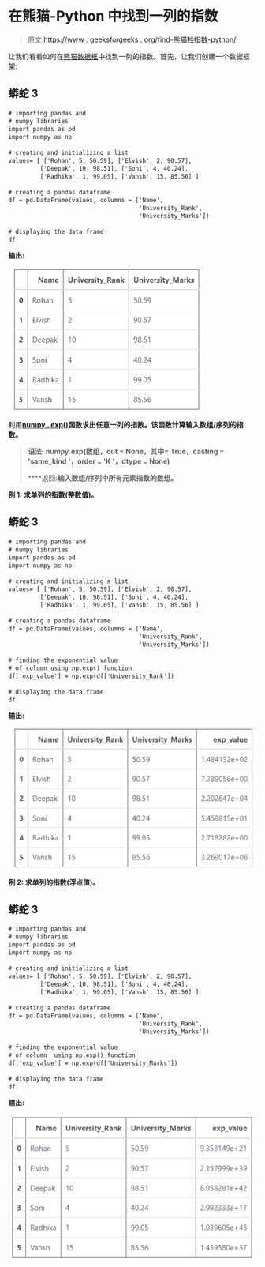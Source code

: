 # 在熊猫-Python 中找到一列的指数

> 原文:[https://www . geeksforgeeks . org/find-熊猫柱指数-python/](https://www.geeksforgeeks.org/find-exponential-of-a-column-in-pandas-python/)

让我们看看如何在[熊猫数据框](https://www.geeksforgeeks.org/python-pandas-dataframe/)中找到一列的指数。首先，让我们创建一个数据框架:

## 蟒蛇 3

```
# importing pandas and
# numpy libraries
import pandas as pd
import numpy as np

# creating and initializing a list
values= [ ['Rohan', 5, 50.59], ['Elvish', 2, 90.57],
         ['Deepak', 10, 98.51], ['Soni', 4, 40.24],
         ['Radhika', 1, 99.05], ['Vansh', 15, 85.56] ]

# creating a pandas dataframe
df = pd.DataFrame(values, columns = ['Name',
                                     'University_Rank',
                                     'University_Marks'])

# displaying the data frame
df
```

**输出:**

![Dataframe](img/693f6ddec8a00779bc5c1ef47276cc0d.png)

利用[**numpy . exp()**](https://www.geeksforgeeks.org/numpy-exp-python/)**函数求出任意一列的指数。该函数计算输入数组/序列的指数。**

> ****语法:** numpy.exp(数组，out = None，其中= True，casting = 'same_kind '，order = 'K '，dtype = None)** 
> 
>  ****返回:**输入数组/序列中所有元素指数的数组。**

****例 1:** 求单列的指数(整数值)。**

## **蟒蛇 3**

```
# importing pandas and
# numpy libraries
import pandas as pd
import numpy as np

# creating and initializing a list
values= [ ['Rohan', 5, 50.59], ['Elvish', 2, 90.57],
         ['Deepak', 10, 98.51], ['Soni', 4, 40.24],
         ['Radhika', 1, 99.05], ['Vansh', 15, 85.56] ]

# creating a pandas dataframe
df = pd.DataFrame(values, columns = ['Name',
                                     'University_Rank',
                                     'University_Marks'])

# finding the exponential value
# of column using np.exp() function
df['exp_value'] = np.exp(df['University_Rank'])

# displaying the data frame
df
```

****输出:****

**![exponential value of University_Rank is calculated](img/de2fbdd290e8211a5923fa9c2d733d8a.png)**

****例 2:** 求单列的指数(浮点值)。**

## **蟒蛇 3**

```
# importing pandas and
# numpy libraries
import pandas as pd
import numpy as np

# creating and initializing a list
values= [ ['Rohan', 5, 50.59], ['Elvish', 2, 90.57],
         ['Deepak', 10, 98.51], ['Soni', 4, 40.24],
         ['Radhika', 1, 99.05], ['Vansh', 15, 85.56] ]

# creating a pandas dataframe
df = pd.DataFrame(values, columns = ['Name',
                                     'University_Rank',
                                     'University_Marks'])

# finding the exponential value
# of column  using np.exp() function
df['exp_value'] = np.exp(df['University_Marks'])

# displaying the data frame
df
```

****输出:****

**![exponential value of University_Marks is calculated](img/469143b1a9f3c7ee4a2126c6c8c8e2ee.png)**